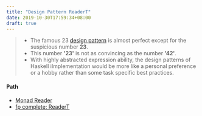 ```yaml
---
title: "Design Pattern ReaderT"
date: 2019-10-30T17:59:34+08:00
draft: true
---
```


> - The famous 23 [design pattern](https://en.wikipedia.org/wiki/Design_Patterns) is almost perfect except for the suspicious number **23**.
> - This number **'23'** is not as convincing as the number **'42'**.
> - With highly abstracted expression ability, the design patterns of Haskell iImplementation would be more like a personal preference or a hobby rather than some task specific best practices.

#### Path 
- [Monad Reader](../monad-reader)
- [fp complete: ReaderT](https://www.fpcomplete.com/blog/2017/06/readert-design-pattern)






